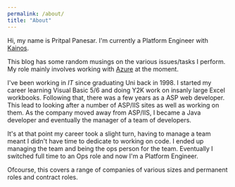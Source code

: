 ```yaml
---
permalink: /about/
title: "About"
---
```


Hi, my name is Pritpal Panesar. I'm currently a Platform Engineer with [Kainos](https://kainos.com).

This blog has some random musings on the various issues/tasks I perform. My role mainly involves working with [Azure](https://portal.azure.com) at the moment.

I've been working in *IT* since graduating Uni back in 1998. I started my career learning Visual Basic 5/6 and doing Y2K work on insanly large Excel workbooks. Following that, there was a few years as a ASP web developer. This lead to looking after a number of ASP/IIS sites as well as working on them. As the company moved away from ASP/IIS, I became a Java developer and eventually the manager of a team of developers.

It's at that point my career took a slight turn, having to manage a team meant I didn't have time to dedicate to working on code. I ended up managing the team and being the ops person for the team. Eventually I switched full time to an Ops role and now I'm a Platform Engineer.

Ofcourse, this covers a range of companies of various sizes and permanent roles and contract roles.